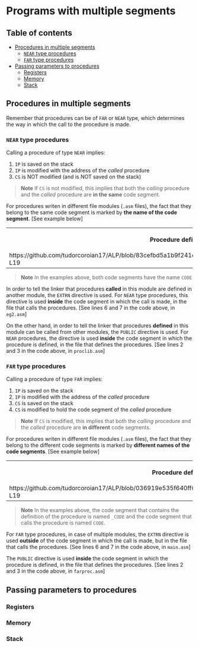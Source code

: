 # Programs with multiple segments <!-- omit in toc -->

## Table of contents <!-- omit in toc -->
- [Procedures in multiple segments](#procedures-in-multiple-segments)
  - [`NEAR` type procedures](#near-type-procedures)
  - [`FAR` type procedures](#far-type-procedures)
- [Passing parameters to procedures](#passing-parameters-to-procedures)
  - [Registers](#registers)
  - [Memory](#memory)
  - [Stack](#stack)

## Procedures in multiple segments
Remember that procedures can be of `FAR` or `NEAR` type, which determines the way in which the call to the procedure is made.

### `NEAR` type procedures
Calling a procedure of type `NEAR` implies:
1. `IP` is saved on the stack
2. `IP` is modified with the address of the *called* procedure
3. `CS` is NOT modified (and is NOT saved on the stack)

> **Note**
> If `CS` is not modified, this implies that both the *calling* procedure and the *called* procedure are **in the same** code segment.

For procedures writen in different file modules (`.asm` files), the fact that they belong to the same code segment is marked by **the name of the code segment**. [See example below]

<table>
<tr>
<th align="center">
<img width="500" height="1">
<p align="center">
Procedure definition
</p>
</th>
<th align="center">
<img width="500" height="1">
<p align="center">
Procedure call
</p>
</th>
</tr>
<tr>
<td>
https://github.com/tudorcoroian17/ALP/blob/83cefbd5a1b9f241d3feb881c264fd2c581909da/Lab_08/proclib.asm#L1-L19
</td>
<td>
https://github.com/tudorcoroian17/ALP/blob/03befd34e46049e90e998ae6cae6039436d6f36c/Lab_08/eg2.asm#L5-L9
</td>
</tr>
</table>

> **Note**
> In the examples above, both code segments have the name `CODE`

In order to tell the linker that procedures **called** in this module are defined in another module, the `EXTRN` directive is used. For `NEAR` type procedures, this directive is used **inside** the code segment in which the call is made, in the file that calls the procedures. [See lines 6 and 7 in the code above, in `eg2.asm`]

On the other hand, in order to tell the linker that procedures **defined** in this module can be called from other modules, the `PUBLIC` directive is used. For `NEAR` procedures, the directive is used **inside** the code segment in which the procedure is defined, in the file that defines the procedures. [See lines 2 and 3 in the code above, in `proclib.asm`] 

### `FAR` type procedures
Calling a procedure of type `FAR` implies:
1. `IP` is saved on the stack
2. `IP` is modified with the address of the *called* procedure
3. `CS` is saved on the stack
4. `CS` is modified to hold the code segment of the *called* procedure

> **Note**
> If `CS` is modified, this implies that both the *calling* procedure and the *called* procedure are **in different** code segments.

For procedures writen in different file modules (`.asm` files), the fact that they belong to the different code segments is marked by **different names of the code segments**. [See example below]

<table>
<tr>
<th align="center">
<img width="500" height="1">
<p align="center">
Procedure definition
</p>
</th>
<th align="center">
<img width="500" height="1">
<p align="center">
Procedure call
</p>
</th>
</tr>
<tr>
<td>
https://github.com/tudorcoroian17/ALP/blob/036919e535f640ff06bed96c1a4d598705a93be6/Lab_09/farproc.asm#L1-L19
</td>
<td>
https://github.com/tudorcoroian17/ALP/blob/036919e535f640ff06bed96c1a4d598705a93be6/Lab_09/main.asm#L5-L9
</td>
</tr>
</table>

> **Note**
> In the examples above, the code segment that contains the definition of the procedure is named `_CODE` and the code segment that calls the procedure is named `CODE`.

For `FAR` type procedures, in case of multiple modules, the `EXTRN` directive is used **outside**  of the code segment in which the call is made, but in the file that calls the procedures. [See lines 6 and 7 in the code above, in `main.asm`]

The `PUBLIC` directive is used **inside** the code segment in which the procedure is defined, in the file that defines the procedures. [See lines 2 and 3 in the code above, in `farproc.asm`]

## Passing parameters to procedures

### Registers

### Memory

### Stack


